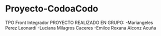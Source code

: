 # Proyecto-CodoaCodo
TPO Front Integrador
PROYECTO REALIZADO EN GRUPO:
-Mariangeles Perez Leonardi
-Luciana Milagros Caceres
-Emilce Roxana Alconz Acuña
